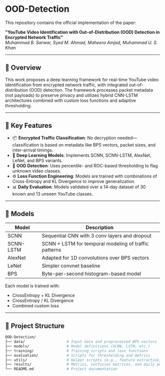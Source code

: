 # OOD-Detection

This repository contains the official implementation of the paper:

**"YouTube Video Identification with Out-of-Distribution (OOD) Detection in Encrypted Network Traffic"**  
_Muhammad B. Sarwar, Syed M. Ahmad, Maheera Amjad, Muhammad U. S. Khan_

---

## 📘 Overview

This work proposes a deep learning framework for real-time YouTube video identification from encrypted network traffic, with integrated out-of-distribution (OOD) detection. The framework processes packet metadata (not payloads) to preserve privacy and utilizes hybrid CNN-LSTM architectures combined with custom loss functions and adaptive thresholding.

---

## 📌 Key Features

- 📦 **Encrypted Traffic Classification**: No decryption needed—classification is based on metadata like BPS vectors, packet sizes, and inter-arrival timings.
- 🧠 **Deep Learning Models**: Implements SCNN, SCNN-LSTM, AlexNet, LeNet, and BPS variants.
- 🎯 **OOD Detection**: Uses percentile- and ROC-based thresholding to flag unknown video classes.
- ⚙️ **Loss Function Engineering**: Models are trained with combinations of Cross-Entropy and KL Divergence to improve generalization.
- 📊 **Daily Evaluation**: Models validated over a 14-day dataset of 30 known and 13 unseen YouTube classes.

---

## 🧪 Models

| Model         | Description                                                      |
|---------------|------------------------------------------------------------------|
| SCNN          | Sequential CNN with 3 conv layers and dropout                    |
| SCNN-LSTM     | SCNN + LSTM for temporal modeling of traffic patterns            |
| AlexNet       | Adapted for 1D convolutions over BPS vectors                     |
| LeNet         | Simpler convnet baseline                                         |
| BPS           | Byte-per-second histogram-based model                            |

Each model is trained with:
- CrossEntropy + KL Divergence
- CrossEntropy / KL Divergence
- Combined custom loss

---

## 📁 Project Structure

```bash
OOD-Detection/
├── data/                   # Input data and preprocessed BPS vectors
├── models/                 # Model definitions (SCNN, LSTM, etc.)
├── training/               # Training scripts and loss functions
├── evaluation/             # Scripts for thresholding and metrics
├── utils/                  # Helper scripts (e.g., feature extraction, dataset splits)
├── results/                # Metrics, confusion matrices, and daily performance logs
└── README.md               # Project documentation
